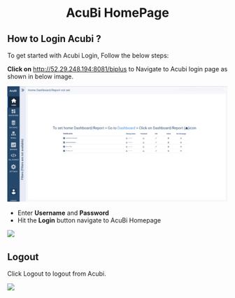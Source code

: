 



<center><h1>AcuBi HomePage</h1></center>

## How to Login Acubi ?

To get started with Acubi Login, Follow the below steps:

**Click on**  http://52.29.248.194:8081/biplus  to Navigate to Acubi login page as shown in below image.

![enter image description here](https://raw.githubusercontent.com/sv18042016/fp1/bb5d4c9f6814109a9645827e267e716c0d044c2a/images/New_version5/Homepage_v5.png)

-  Enter  **Username** and **Password**
- Hit the  **Login** button navigate to AcuBi  Homepage

![
](https://raw.githubusercontent.com/sv18042016/fp1/master/images/New_version5/Homepage_v5.png)

## Logout

Click Logout to logout from Acubi.

![
](https://raw.githubusercontent.com/sv18042016/fp1/master/images/New_version5/UD_Logout.png)

<!--stackedit_data:
eyJoaXN0b3J5IjpbMTQ3NDkzMTcwLC00NDMwMTY2NDIsMjczMT
cxNjc3LDQzNTg4OTk5NywxMDk3MzE5MTk3LC05MTg0NzM5OTUs
LTIwMDUxNjcxMTUsMjc4NjIwNzgzLC0xMTg0ODQ5Nzc2XX0=
-->